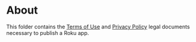 # About

This folder contains the [Terms of Use](terms-of-use) and [Privacy Policy](privacy-policy) legal documents necessary to publish a Roku app.
